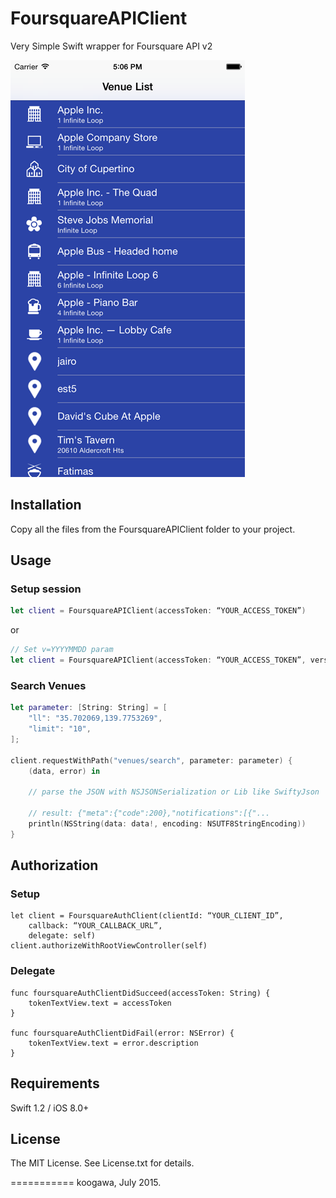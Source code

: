 # FoursquareAPIClient

Very Simple Swift wrapper for Foursquare API v2

![Demo](./screen.png)

## Installation

Copy all the files from the FoursquareAPIClient folder to your project.

## Usage

### Setup session

```swift
let client = FoursquareAPIClient(accessToken: “YOUR_ACCESS_TOKEN”)
```
or

```swift
// Set v=YYYYMMDD param
let client = FoursquareAPIClient(accessToken: “YOUR_ACCESS_TOKEN”, version: "20140723")
```

### Search Venues

```swift
let parameter: [String: String] = [
    "ll": "35.702069,139.7753269",
    "limit": "10",
];

client.requestWithPath("venues/search", parameter: parameter) {
    (data, error) in

    // parse the JSON with NSJSONSerialization or Lib like SwiftyJson

    // result: {"meta":{"code":200},"notifications":[{"...
    println(NSString(data: data!, encoding: NSUTF8StringEncoding))
}
```

## Authorization

### Setup

```
let client = FoursquareAuthClient(clientId: “YOUR_CLIENT_ID”,
	callback: “YOUR_CALLBACK_URL”,
	delegate: self)
client.authorizeWithRootViewController(self)
```

### Delegate

```
func foursquareAuthClientDidSucceed(accessToken: String) {
    tokenTextView.text = accessToken
}

func foursquareAuthClientDidFail(error: NSError) {
    tokenTextView.text = error.description
}
```


## Requirements

Swift 1.2 / iOS 8.0+

## License

The MIT License. See License.txt for details.

===========
koogawa, July 2015.
